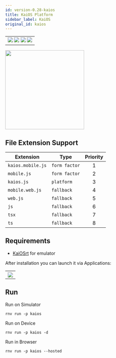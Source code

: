 ```yaml
---
id: version-0.28-kaios
title: KaiOS Platform
sidebar_label: KaiOS
original_id: kaios
---
```


<table>
  <tr>
  <td>
    <img src="https://img.shields.io/badge/Mac-yes-brightgreen.svg" />
    <img src="https://img.shields.io/badge/Windows-yes-brightgreen.svg" />
    <img src="https://img.shields.io/badge/Linux-yes-brightgreen.svg" />
    <img src="https://img.shields.io/badge/HostMode-yes-brightgreen.svg" />
  </td>
  </tr>
</table>

<img src="https://renative.org/img/rnv_kaios.gif" height="250"/>

## File Extension Support

| Extension | Type    | Priority  |
| --------- | --------- | :-------: |
| `kaios.mobile.js` | `form factor` | 1 |
| `mobile.js` | `form factor` | 2 |
| `kaios.js` | `platform` | 3 |
| `mobile.web.js` | `fallback` | 4 |
| `web.js` | `fallback` | 5 |
| `js` | `fallback` | 6 |
| `tsx` | `fallback` | 7 |
| `ts` | `fallback` | 8 |

## Requirements

-   [KaiOSrt](https://developer.kaiostech.com/simulator) for emulator

After installation you can launch it via Applications:

<table>
  <tr>
    <th>
    <img src="https://renative.org/img/kaios1.png" />
    </th>
  </tr>
</table>

## Run


Run on Simulator

```
rnv run -p kaios
```

Run on Device

```
rnv run -p kaios -d
```

Run in Browser

```
rnv run -p kaios --hosted
```
